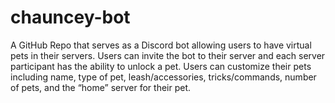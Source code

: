 # chauncey-bot
A GitHub Repo that serves as a Discord bot allowing users to have virtual pets in their servers. Users can invite the bot to their server and each server participant has the ability to unlock a pet. Users can customize their pets including name, type of pet, leash/accessories, tricks/commands, number of pets, and the “home” server for their pet. 
